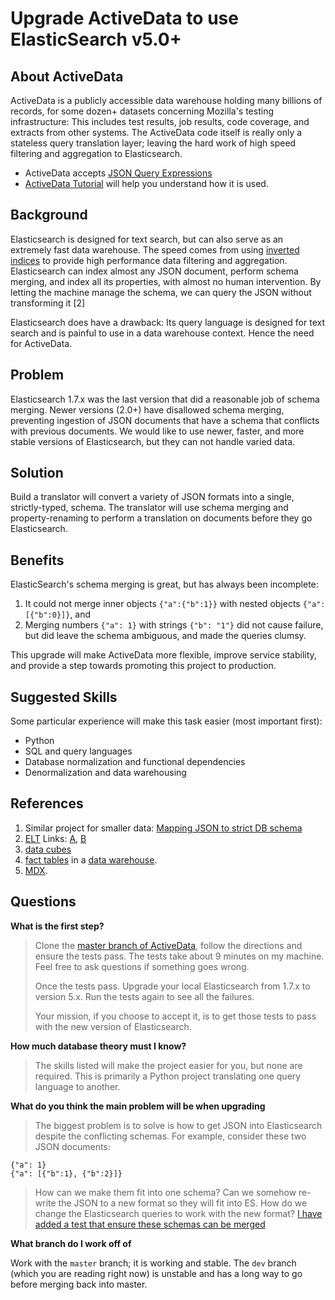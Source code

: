 
# Upgrade ActiveData to use ElasticSearch v5.0+

## About ActiveData

ActiveData is a publicly accessible data warehouse holding many billions of records, for some dozen+ datasets concerning Mozilla's testing infrastructure: This includes test results, job results, code coverage, and extracts from other systems. The ActiveData code itself is really only a stateless query translation layer; leaving the hard work of high speed filtering and aggregation to Elasticsearch.

* ActiveData accepts [JSON Query Expressions](https://github.com/klahnakoski/ActiveData/blob/dev/docs/jx.md)
* [ActiveData Tutorial](https://github.com/klahnakoski/ActiveData/blob/dev/docs/GettingStarted.md) will help you understand how it is used.


## Background

Elasticsearch is designed for text search, but can also serve as an extremely fast data warehouse. The speed comes from using [inverted indices](https://www.elastic.co/guide/en/elasticsearch/guide/current/inverted-index.html) to provide high performance data filtering and aggregation. Elasticsearch can index almost any JSON document, perform schema merging, and index all its properties, with almost no human intervention. By letting the machine manage the schema, we can query the JSON without transforming it [2]

Elasticsearch does have a drawback: Its query language is designed for text search and is painful to use in a data warehouse context. Hence the need for ActiveData.

## Problem

Elasticsearch 1.7.x was the last version that did a reasonable job of schema merging. Newer versions (2.0+) have disallowed schema merging, preventing ingestion of JSON documents that have a schema that conflicts with previous documents. We would like to use newer, faster, and more stable versions of Elasticsearch, but they can not handle varied data.

## Solution

Build a translator will convert a variety of JSON formats into a single, strictly-typed, schema. The translator will use schema merging and property-renaming to perform a translation on documents before they go Elasticsearch.  

## Benefits

ElasticSearch's schema merging is great, but has always been incomplete:
 
1. It could not merge inner objects `{"a":{"b":1}}` with nested objects `{"a":[{"b":0}]}`, and 
2. Merging numbers `{"a": 1}` with strings `{"b": "1"}` did not cause failure, but did leave the schema ambiguous, and made the queries clumsy.

This upgrade will make ActiveData more flexible, improve service stability, and provide a step towards promoting this project to production.

## Suggested Skills

Some particular experience will make this task easier (most important first):

* Python 
* SQL and query languages
* Database normalization and functional dependencies 
* Denormalization and data warehousing


## References

1. Similar project for smaller data: [Mapping JSON to strict DB schema](https://github.com/klahnakoski/JSONQueryExpressionTests/blob/master/docs/GSOC%20Proposal.md)
2. [ELT](https://en.wikipedia.org/wiki/Extract,_transform,_load) Links: [A](http://hexanika.com/why-shift-from-etl-to-elt/), [B](https://www.ironsidegroup.com/2015/03/01/etl-vs-elt-whats-the-big-difference/)
3. [data cubes](https://en.wikipedia.org/wiki/OLAP_cube) 
4. [fact tables](https://en.wikipedia.org/wiki/Fact_table) in a [data warehouse](https://en.wikipedia.org/wiki/Data_warehouse). 
5. [MDX](https://en.wikipedia.org/wiki/MultiDimensional_eXpressions). 

## Questions

**What is the first step?**

>Clone the [master branch of ActiveData](https://github.com/klahnakoski/ActiveData/tree/master), follow the directions and ensure the tests pass. The tests take about 9 minutes on my machine. Feel free to ask questions if something goes wrong.
>
>Once the tests pass. Upgrade your local Elasticsearch from 1.7.x to version 5.x.  Run the tests again to see all the failures. 
>
> Your mission, if you choose to accept it, is to get those tests to pass with the new version of Elasticsearch.

**How much database theory must I know?**

> The skills listed will make the project easier for you, but none are required. This is primarily a Python project translating one query language to another.

**What do you think the main problem will be when upgrading**

>The biggest problem is to solve is how to get JSON into Elasticsearch despite the conflicting schemas. For example, consider these two JSON documents:
>
    {"a": 1}
    {"a": [{"b":1}, {"b":2}]}
>
> How can we make them fit into one schema? Can we somehow re-write the JSON to a new format so they will fit into ES.  How do we change the Elasticsearch queries to work with the new format? [I have added a test that ensure these schemas can be merged](https://github.com/klahnakoski/ActiveData/blob/dev/tests/test_jx/test_schema_merging.py#L22)

**What branch do I work off of**

Work with the `master` branch; it is working and stable.  The `dev` branch (which you are reading right now) is unstable and has a long way to go before merging back into master. 